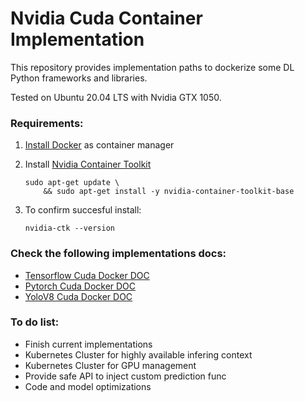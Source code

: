 # Nvidia Cuda Container Implementation

This repository provides implementation paths to dockerize some DL Python frameworks and libraries.

Tested on Ubuntu 20.04 LTS with Nvidia GTX 1050. 

### Requirements:
1. [Install Docker](https://www.digitalocean.com/community/tutorials/how-to-install-and-use-docker-on-ubuntu-20-04-es) as container manager

2. Install [Nvidia Container Toolkit](https://docs.nvidia.com/datacenter/cloud-native/container-toolkit/latest/install-guide.html)
    ```
    sudo apt-get update \
        && sudo apt-get install -y nvidia-container-toolkit-base
    ```
3. To confirm succesful install:
    ```
    nvidia-ctk --version
    ```

### Check the following implementations docs:
- [Tensorflow Cuda Docker DOC](tensorflow/Readme.md)
- [Pytorch Cuda Docker DOC](pytorch/Readme.md)
- [YoloV8 Cuda Docker DOC](yolov8/Readme.md)

### To do list:
- Finish current implementations
- Kubernetes Cluster for highly available infering context
- Kubernetes Cluster for GPU management
- Provide safe API to inject custom prediction func
- Code and model optimizations
